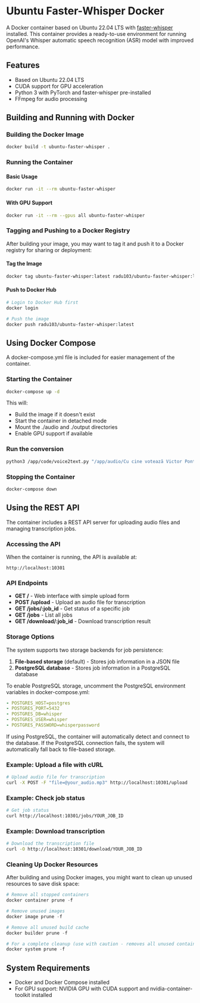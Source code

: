 # Ubuntu Faster-Whisper Docker

A Docker container based on Ubuntu 22.04 LTS with [faster-whisper](https://github.com/guillaumekln/faster-whisper) installed. This container provides a ready-to-use environment for running OpenAI's Whisper automatic speech recognition (ASR) model with improved performance.

## Features

- Based on Ubuntu 22.04 LTS
- CUDA support for GPU acceleration
- Python 3 with PyTorch and faster-whisper pre-installed
- FFmpeg for audio processing

## Building and Running with Docker

### Building the Docker Image

```bash
docker build -t ubuntu-faster-whisper .
```

### Running the Container

#### Basic Usage

```bash
docker run -it --rm ubuntu-faster-whisper
```

#### With GPU Support

```bash
docker run -it --rm --gpus all ubuntu-faster-whisper
```

### Tagging and Pushing to a Docker Registry

After building your image, you may want to tag it and push it to a Docker registry for sharing or deployment:

#### Tag the Image

```bash
docker tag ubuntu-faster-whisper:latest radu103/ubuntu-faster-whisper:latest
```

#### Push to Docker Hub

```bash
# Login to Docker Hub first
docker login

# Push the image
docker push radu103/ubuntu-faster-whisper:latest
```

## Using Docker Compose

A docker-compose.yml file is included for easier management of the container.

### Starting the Container

```bash
docker-compose up -d
```

This will:
- Build the image if it doesn't exist
- Start the container in detached mode
- Mount the ./audio and ./output directories
- Enable GPU support if available

### Run the conversion

```bash
python3 /app/code/voice2text.py "/app/audio/Cu cine votează Victor Ponta pe 18 mai_ Credeam cu Simion, dar s-a trezit să mă facă cu ou și oțet.mp3"
```

### Stopping the Container

```bash
docker-compose down
```

## Using the REST API

The container includes a REST API server for uploading audio files and managing transcription jobs.

### Accessing the API

When the container is running, the API is available at:

```
http://localhost:10301
```

### API Endpoints

- **GET /** - Web interface with simple upload form
- **POST /upload** - Upload an audio file for transcription
- **GET /jobs/:job_id** - Get status of a specific job
- **GET /jobs** - List all jobs
- **GET /download/:job_id** - Download transcription result

### Storage Options

The system supports two storage backends for job persistence:

1. **File-based storage** (default) - Stores job information in a JSON file
2. **PostgreSQL database** - Stores job information in a PostgreSQL database

To enable PostgreSQL storage, uncomment the PostgreSQL environment variables in docker-compose.yml:

```yaml
- POSTGRES_HOST=postgres
- POSTGRES_PORT=5432
- POSTGRES_DB=whisper
- POSTGRES_USER=whisper
- POSTGRES_PASSWORD=whisperpassword
```

If using PostgreSQL, the container will automatically detect and connect to the database. If the PostgreSQL connection fails, the system will automatically fall back to file-based storage.

### Example: Upload a file with cURL

```bash
# Upload audio file for transcription
curl -X POST -F "file=@your_audio.mp3" http://localhost:10301/upload
```

### Example: Check job status

```bash
# Get job status
curl http://localhost:10301/jobs/YOUR_JOB_ID
```

### Example: Download transcription

```bash
# Download the transcription file
curl -O http://localhost:10301/download/YOUR_JOB_ID
```

### Cleaning Up Docker Resources

After building and using Docker images, you might want to clean up unused resources to save disk space:

```powershell
# Remove all stopped containers
docker container prune -f

# Remove unused images
docker image prune -f

# Remove all unused build cache
docker builder prune -f

# For a complete cleanup (use with caution - removes all unused containers, networks, images, and volumes)
docker system prune -f
```

## System Requirements

- Docker and Docker Compose installed
- For GPU support: NVIDIA GPU with CUDA support and nvidia-container-toolkit installed